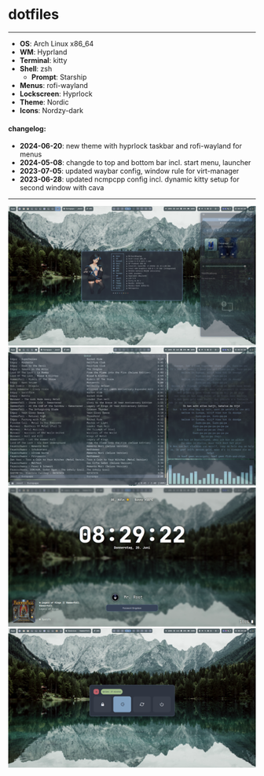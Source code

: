 # dotfiles

---
* **OS**:         Arch Linux x86_64
* **WM**:         Hyprland
* **Terminal**:   kitty
* **Shell**:      zsh
  * **Prompt**:   Starship
* **Menus**:      rofi-wayland
* **Lockscreen**: Hyprlock
* **Theme**:      Nordic
* **Icons**:      Nordzy-dark

#### changelog:
* **2024-06-20**: new theme with hyprlock taskbar and rofi-wayland for menus
* **2024-05-08**: changde to top and bottom bar incl. start menu, launcher
* **2023-07-05**: updated waybar config, window rule for virt-manager
* **2023-06-28**: updated ncmpcpp config incl. dynamic kitty setup for second window with cava
---

![Screenshot](screenshot-1.png "Screenshot Sysinfo")
![Screenshot](screenshot-2.png "Screenshot Spotify")
![Screenshot](screenshot-3.png "Screenshot Hyprlock")
![Screenshot](screenshot-4.png "Screenshot Powermenu")
